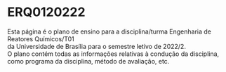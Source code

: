# ERQ0120222
Esta página é o plano de ensino para a disciplina/turma Engenharia de Reatores Químicos/T01 </br>
da Universidade de Brasília para o semestre letivo de 2022/2. </br>
O plano contém todas as informações relativas à condução da disciplina, </br>
como programa da disciplina, método de avaliação, etc.
